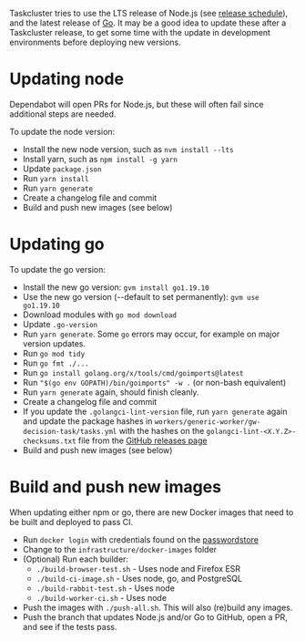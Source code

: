 Taskcluster tries to use the LTS release of Node.js (see
[release schedule](https://nodejs.org/en/about/releases/)), and the latest
release of [Go](https://go.dev/). It may be a good idea to update these
after a Taskcluster release, to get some time with the update in
development environments before deploying new versions.

# Updating node

Dependabot will open PRs for Node.js, but these will often fail since
additional steps are needed.

To update the node version:

* Install the new node version, such as `nvm install --lts`
* Install yarn, such as `npm install -g yarn`
* Update `package.json`
* Run `yarn install`
* Run `yarn generate`
* Create a changelog file and commit
* Build and push new images (see below)

# Updating go

To update the go version:

* Install the new go version: `gvm install go1.19.10`
* Use the new go version (--default to set permanently): `gvm use go1.19.10`
* Download modules with `go mod download`
* Update `.go-version`
* Run `yarn generate`. Some `go` errors may occur, for example on major version updates.
* Run `go mod tidy`
* Run `go fmt ./...`
* Run `go install golang.org/x/tools/cmd/goimports@latest`
* Run `"$(go env GOPATH)/bin/goimports" -w .` (or non-bash equivalent)
* Run `yarn generate` again, should finish cleanly.
* Create a changelog file and commit
* If you update the `.golangci-lint-version` file, run `yarn generate` again
  and update the package hashes in `workers/generic-worker/gw-decision-task/tasks.yml`
  with the hashes on the `golangci-lint-<X.Y.Z>-checksums.txt` file from the
  [GitHub releases page](https://github.com/golangci/golangci-lint/releases)
* Build and push new images (see below)

# Build and push new images
When updating either npm or go, there are new Docker images that need to be
built and deployed to pass CI.

* Run `docker login` with credentials found on the [passwordstore](https://github.com/taskcluster/passwordstore-readme)
* Change to the `infrastructure/docker-images` folder
* (Optional) Run each builder:
  - `./build-browser-test.sh` - Uses node and Firefox ESR
  - `./build-ci-image.sh` - Uses node, go, and PostgreSQL
  - `./build-rabbit-test.sh` - Uses node
  - `./build-worker-ci.sh` - Uses node
* Push the images with `./push-all.sh`. This will also (re)build any images.
* Push the branch that updates Node.js and/or Go to GitHub, open a PR, and see
  if the tests pass.
